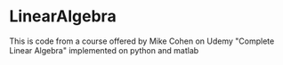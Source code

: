 # LinearAlgebra

This is code from a course offered by Mike Cohen on Udemy "Complete Linear Algebra" implemented on python and matlab
